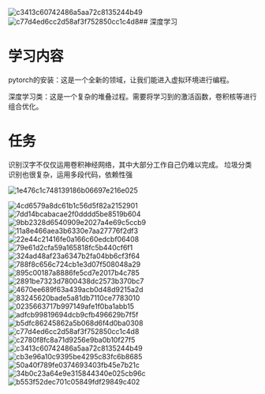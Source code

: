 ![c3413c60742486a5aa72c8135244b49](https://github.com/user-attachments/assets/74178186-dc22-4aed-953e-01c79e81602f)![c77d4ed6cc2d58af3f752850cc1c4d8](https://github.com/user-attachments/assets/9d06294e-f3be-4a89-8d6f-5a2a598056f1)## 深度学习

# 学习内容

pytorch的安装：这是一个全新的领域，让我们能进入虚拟环境进行编程。

深度学习类：这是一个复杂的堆叠过程。需要将学习到的激活函数，卷积核等进行组合优化。

# 任务

识别汉字不仅仅运用卷积神经网络，其中大部分工作自己仍难以完成。
垃圾分类识别也很复杂，运用多段代码，依赖性强

![1e476c1c748139186b06697e216e025](https://github.com/user-attachments/assets/1c440f41-bf73-4900-9f7f-810b6243e6f1)

![4cd6579a8dc61b1c56d5f82a2152901](https://github.com/user-attachments/assets/34eeb188-0f32-4695-8a83-44c2e807d318)
![7dd14bcabacae2f0dddd5be8519b604](https://github.com/user-attachments/assets/6f769e17-298a-422f-b3ea-06f033c15c35)
![9bb2328d6540909e2027a4e69c5ccb9](https://github.com/user-attachments/assets/b66e3b98-7d10-4eb7-ae79-c305ded53977)
![11a8e466aea3b6330e7aa27776f2df3](https://github.com/user-attachments/assets/3dbcce3b-a576-47f1-a831-3d45860373ff)
![22e44c21416fe0a166c60edcbf06408](https://github.com/user-attachments/assets/c1bc7080-440f-46f8-96e7-d384d05dc2db)
![79e61d2cfa59a165818fc5b440cf6f1](https://github.com/user-attachments/assets/a2281d6e-6f62-415e-854d-303d11ccbe27)
![324ad48af23a6347b2fa04bb6cf3f64](https://github.com/user-attachments/assets/acfae0a3-5980-4df5-a4ef-240272148b03)
![788f8c656c724cb1e3d07f508048a29](https://github.com/user-attachments/assets/43db5853-453a-4f46-9549-e6274ff4ff08)
![895c00187a8886fe5cd7e2017b4c785](https://github.com/user-attachments/assets/5be79abf-809e-4e6d-bbd9-bbf1ff256d39)
![2891be7323d7800438dc2573b370bc7](https://github.com/user-attachments/assets/f21fd282-ae4f-4a8a-a905-7325e1820db2)
![4670ee689f63a439acb0d48d9215a2d](https://github.com/user-attachments/assets/38fe0712-d9a4-4903-93f4-dcb0f57d8d66)
![83245620bade5a81db7110ce7783010](https://github.com/user-attachments/assets/45904874-e1a9-4b29-92dd-cd3ec8f15f34)
![0235663717b997149afe1f0ba1abb15](https://github.com/user-attachments/assets/ce922f71-4b0b-409a-8a67-05ff2440c42a)
![adfcb99819694dcb9cfb496629b7f5f](https://github.com/user-attachments/assets/6be3452c-ca5e-4ce4-9460-02debb591aa4)
![b5dfc86245862a5b068d6f4d0ba0308](https://github.com/user-attachments/assets/28880679-a2cb-441e-a677-074ea7e14f52)
![c77d4ed6cc2d58af3f752850cc1c4d8](https://github.com/user-attachments/assets/3e39b605-1f8c-41d6-84e2-4e3a07fad343)
![c2780f8fc8a71d9256e9ba0b10f27f5](https://github.com/user-attachments/assets/ca70e661-7f42-4ead-903d-ab76db9fbe69)
![c3413c60742486a5aa72c8135244b49](https://github.com/user-attachments/assets/a90b0f42-e0ee-4071-9dd1-d1e58fb85590)
![cb3e96a10c9395be4295c83fc6b8685](https://github.com/user-attachments/assets/fc7f8928-0f8b-4ac2-8fd6-83db75e123da)
![50a40f789fe0374693403fb45e7b21c](https://github.com/user-attachments/assets/0a86bc48-8bb5-46e9-8450-6e4e80051147)
![34b0c23a64e9e315844340e025cb96c](https://github.com/user-attachments/assets/f92656fb-f783-4614-9738-f2b5d11d2fb5)
![b553f52dec701c05849fdf29849c402](https://github.com/user-attachments/assets/3bf1fab4-b54b-4e8d-9b8b-598a6d1cf695)

